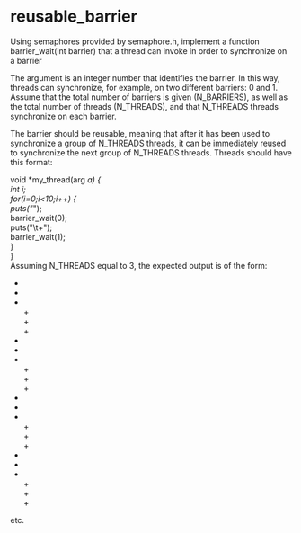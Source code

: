 # reusable_barrier
Using semaphores provided by semaphore.h, implement a function barrier_wait(int barrier) that a thread can invoke in order to 
synchronize on a barrier

The argument is an integer number that identifies the barrier. In this way, threads can synchronize, for example, on two different 
barriers: 0 and 1. Assume that the total number of barriers is given (N_BARRIERS), as well as the total number of threads (N_THREADS), 
and that N_THREADS threads synchronize on each barrier.

The barrier should be reusable, meaning that after it has been used to synchronize a group of N_THREADS threads, it can be immediately 
reused to synchronize the next group of N_THREADS threads. Threads should have this format:

void *my_thread(arg *a) { <br />
    int i; <br />
    for(i=0;i<10;i++) { <br />
        puts("*"); <br />
        barrier_wait(0); <br />
        puts("\t+"); <br />
        barrier_wait(1); <br />
    } <br />
} <br />
Assuming N_THREADS equal to 3, the expected output is of the form: <br />
* <br />
* <br />
* <br />
    + <br />
    + <br />
    + <br />
* <br />
* <br />
* <br />
    + <br />
    + <br />
    + <br />
* <br />
* <br />
* <br />
    + <br />
    + <br />
    + <br />
* <br />
* <br />
* <br />
    + <br />
    + <br />
    + <br />
etc.
